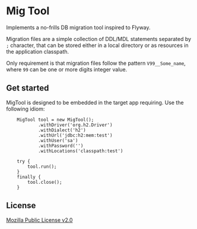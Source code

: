 # Mig Tool

Implements a no-frills DB migration tool inspired to Flyway. 

Migration files are a simple collection of DDL/MDL statements separated by `;` character, 
that can be stored either in a local directory or as resources in the application
classpath. 

Only requirement is that migration files follow the pattern `V99__Some_name`, where 
`99` can be one or more digits  integer value.


## Get started 

MigTool is designed to be embedded in the target app requiring. Use the following idiom: 

``` 
    MigTool tool = new MigTool();
            .withDriver('org.h2.Driver')
            .withDialect('h2')
            .withUrl('jdbc:h2:mem:test')
            .withUser('sa')
            .withPassword('')
            .withLocations('classpath:test')
      
    try {
        tool.run();
    }
    finally {
        tool.close();
    }

``` 

## License 

[Mozilla Public License v2.0](LICENSE.txt)

